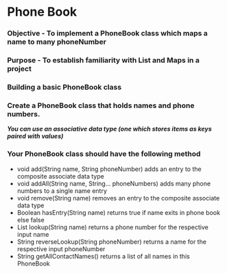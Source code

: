 
# Phone Book

### Objective - To implement a PhoneBook class which maps a name to many phoneNumber

### Purpose - To establish familiarity with List and Maps in a project

### Building a basic PhoneBook class

### Create a PhoneBook class that holds names and phone numbers.

***You can use an associative data type (one which stores items as keys paired with values)***

### Your PhoneBook class should have the following method

- void add(String name, String phoneNumber)
  adds an entry to the composite associate data type
- void addAll(String name, String... phoneNumbers)
  adds many phone numbers to a single name entry
- void remove(String name)
  removes an entry to the composite associate data type
- Boolean hasEntry(String name)
  returns true if name exits in phone book else false
- List<String> lookup(String name)
  returns a phone number for the respective input name
- String reverseLookup(String phoneNumber)
  returns a name for the respective input phoneNumber
- String getAllContactNames()
  returns a list of all names in this PhoneBook
